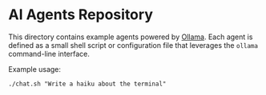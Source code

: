 # AI Agents Repository

This directory contains example agents powered by [Ollama](https://ollama.ai).
Each agent is defined as a small shell script or configuration file that
leverages the `ollama` command-line interface.

Example usage:
```
./chat.sh "Write a haiku about the terminal"
```

